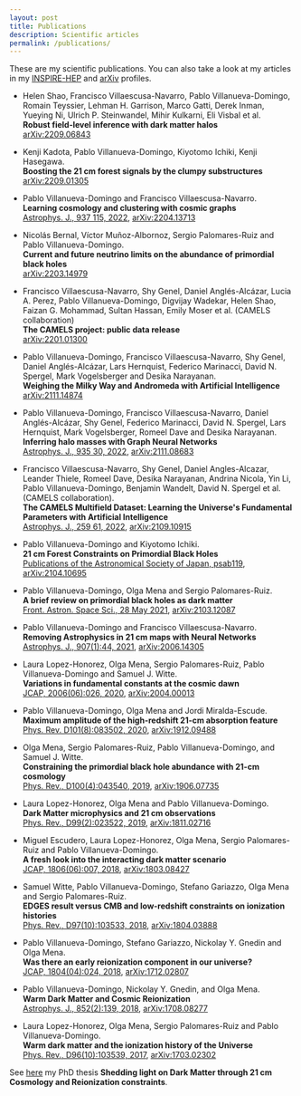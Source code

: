 ```yaml
---
layout: post
title: Publications
description: Scientific articles
permalink: /publications/
---
```


These are my scientific publications.
You can also take a look at my articles in my [INSPIRE-HEP](https://inspirehep.net/authors/1615007?ui-citation-summary=true) and [arXiv](https://arxiv.org/a/villanuevadomingo_p_1.html) profiles.

- Helen Shao, Francisco Villaescusa-Navarro, Pablo Villanueva-Domingo, Romain Teyssier,  Lehman H. Garrison, Marco Gatti, Derek Inman, Yueying Ni, Ulrich P. Steinwandel, Mihir Kulkarni, Eli Visbal et al.\
	**Robust field-level inference with dark matter halos**\
	[arXiv:2209.06843](https://arxiv.org/abs/2209.06843)


- Kenji Kadota, Pablo Villanueva-Domingo, Kiyotomo Ichiki, Kenji Hasegawa.\
	**Boosting the 21 cm forest signals by the clumpy substructures**\
	[arXiv:2209.01305](https://arxiv.org/abs/2209.01305)


- Pablo Villanueva-Domingo and Francisco Villaescusa-Navarro.\
	**Learning cosmology and clustering with cosmic graphs**\
	[Astrophys. J., 937 115, 2022](https://iopscience.iop.org/article/10.3847/1538-4357/ac8930), [arXiv:2204.13713](https://arxiv.org/abs/2204.13713)


- Nicolás Bernal, Víctor Muñoz-Albornoz, Sergio Palomares-Ruiz and Pablo Villanueva-Domingo.\
	**Current and future neutrino limits on the abundance of primordial black holes**\
	[arXiv:2203.14979](https://arxiv.org/abs/2203.14979)


- Francisco Villaescusa-Navarro, Shy Genel, Daniel Anglés-Alcázar, Lucia A. Perez, Pablo Villanueva-Domingo, Digvijay Wadekar, Helen Shao, Faizan G. Mohammad, Sultan Hassan, Emily Moser et al. (CAMELS collaboration)\
	**The CAMELS project: public data release**\
	[arXiv:2201.01300](https://arxiv.org/abs/2201.01300)


- Pablo Villanueva-Domingo, Francisco Villaescusa-Navarro, Shy Genel, Daniel Anglés-Alcázar, Lars Hernquist, Federico Marinacci, David N. Spergel, Mark Vogelsberger and Desika Narayanan.\
	**Weighing the Milky Way and Andromeda with Artificial Intelligence**\
	[arXiv:2111.14874](https://arxiv.org/abs/2111.14874)


- Pablo Villanueva-Domingo, Francisco Villaescusa-Navarro, Daniel Anglés-Alcázar, Shy Genel, Federico Marinacci, David N. Spergel, Lars Hernquist, Mark Vogelsberger, Romeel Dave and Desika Narayanan.\
	**Inferring halo masses with Graph Neural Networks**\
	[Astrophys. J., 935 30, 2022](https://iopscience.iop.org/article/10.3847/1538-4357/ac7aa3), [arXiv:2111.08683](https://arxiv.org/abs/2111.08683)


- Francisco Villaescusa-Navarro, Shy Genel, Daniel Angles-Alcazar, Leander Thiele, Romeel Dave, Desika Narayanan, Andrina Nicola, Yin Li, Pablo Villanueva-Domingo, Benjamin Wandelt, David N. Spergel et al. (CAMELS collaboration).\
	**The CAMELS Multifield Dataset: Learning the Universe's Fundamental Parameters with Artificial Intelligence**\
	[Astrophys. J., 259 61, 2022](https://iopscience.iop.org/article/10.3847/1538-4365/ac5ab0),
	[arXiv:2109.10915](https://arxiv.org/abs/2109.10915)


- Pablo Villanueva-Domingo and Kiyotomo Ichiki.\
	**21 cm Forest Constraints on Primordial Black Holes**\
	[Publications of the Astronomical Society of Japan, psab119](https://academic.oup.com/pasj/advance-article/doi/10.1093/pasj/psab119/6524776?guestAccessKey=816439ff-44cd-4dc0-bd50-5aeeac83dc6a), [arXiv:2104.10695](https://arxiv.org/abs/2104.10695)


- Pablo Villanueva-Domingo, Olga Mena and Sergio Palomares-Ruiz.\
	**A brief review on primordial black holes as dark matter**\
	[Front. Astron. Space Sci., 28 May 2021](https://doi.org/10.3389/fspas.2021.681084), [arXiv:2103.12087](https://arxiv.org/abs/2103.12087)


- Pablo Villanueva-Domingo and Francisco Villaescusa-Navarro.\
	**Removing Astrophysics in 21 cm maps with Neural Networks**\
	[Astrophys. J., 907(1):44, 2021](https://iopscience.iop.org/article/10.3847/1538-4357/abd245), [arXiv:2006.14305](https://arxiv.org/abs/2006.14305)


- Laura Lopez-Honorez, Olga Mena, Sergio Palomares-Ruiz, Pablo Villanueva-Domingo and Samuel J. Witte.\
	**Variations in fundamental constants at the cosmic dawn**\
	[JCAP, 2006(06):026, 2020](https://iopscience.iop.org/article/10.1088/1475-7516/2020/06/026), [arXiv:2004.00013](https://arxiv.org/abs/2004.00013)


- Pablo Villanueva-Domingo, Olga Mena and Jordi Miralda-Escude.\
	**Maximum amplitude of the high-redshift 21-cm absorption feature**\
	[Phys. Rev. D101(8):083502, 2020](https://journals.aps.org/prd/abstract/10.1103/PhysRevD.101.083502), [arXiv:1912.09488](https://arxiv.org/abs/1912.09488)


- Olga Mena, Sergio Palomares-Ruiz, Pablo Villanueva-Domingo, and Samuel J. Witte.\
	**Constraining the primordial black hole abundance with 21-cm cosmology**\
	[Phys. Rev., D100(4):043540, 2019](https://journals.aps.org/prd/abstract/10.1103/PhysRevD.100.043540), [arXiv:1906.07735](https://arxiv.org/abs/1906.07735)


- Laura Lopez-Honorez, Olga Mena and Pablo Villanueva-Domingo.\
	**Dark Matter microphysics and 21 cm observations**\
	[Phys. Rev., D99(2):023522, 2019](https://journals.aps.org/prd/abstract/10.1103/PhysRevD.99.023522), [arXiv:1811.02716](https://arxiv.org/abs/1811.02716)


- Miguel Escudero, Laura Lopez-Honorez, Olga Mena, Sergio Palomares-Ruiz and Pablo Villanueva-Domingo.\
	**A fresh look into the interacting dark matter scenario**\
	[JCAP, 1806(06):007, 2018](https://iopscience.iop.org/article/10.1088/1475-7516/2018/06/007), [arXiv:1803.08427](https://arxiv.org/abs/1803.08427)


- Samuel Witte, Pablo Villanueva-Domingo, Stefano Gariazzo, Olga Mena and Sergio Palomares-Ruiz.\
	**EDGES result versus CMB and low-redshift constraints on ionization histories**\
	[Phys. Rev., D97(10):103533, 2018](https://journals.aps.org/prd/abstract/10.1103/PhysRevD.97.103533), [arXiv:1804.03888](https://arxiv.org/abs/1804.03888)


- Pablo Villanueva-Domingo, Stefano Gariazzo, Nickolay Y. Gnedin and Olga Mena.\
	**Was there an early reionization component in our universe?**\
	[JCAP, 1804(04):024, 2018](https://iopscience.iop.org/article/10.1088/1475-7516/2018/04/024), [arXiv:1712.02807](https://arxiv.org/abs/1712.02807)


- Pablo Villanueva-Domingo, Nickolay Y. Gnedin, and Olga Mena.\
	**Warm Dark Matter and Cosmic Reionization**\
	[Astrophys. J., 852(2):139, 2018](https://iopscience.iop.org/article/10.3847/1538-4357/aa9ff5), [arXiv:1708.08277](https://arxiv.org/abs/1708.08277)


- Laura Lopez-Honorez, Olga Mena, Sergio Palomares-Ruiz and Pablo Villanueva-Domingo.\
	**Warm dark matter and the ionization history of the Universe**\
	[Phys. Rev., D96(10):103539, 2017](https://journals.aps.org/prd/abstract/10.1103/PhysRevD.96.103539), [arXiv:1703.02302](https://arxiv.org/abs/1703.02302)


See [here](https://arxiv.org/abs/2112.08201) my PhD thesis **Shedding light on Dark Matter through 21 cm Cosmology and Reionization constraints**.
